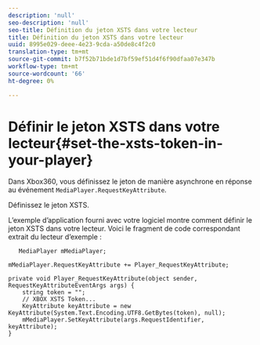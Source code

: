 ```yaml
---
description: 'null'
seo-description: 'null'
seo-title: Définition du jeton XSTS dans votre lecteur
title: Définition du jeton XSTS dans votre lecteur
uuid: 8995e029-deee-4e23-9cda-a50de8c4f2c0
translation-type: tm+mt
source-git-commit: b7f52b71bde1d7bf59ef51d4f6f90dfaa07e347b
workflow-type: tm+mt
source-wordcount: '66'
ht-degree: 0%

---
```



# Définir le jeton XSTS dans votre lecteur{#set-the-xsts-token-in-your-player}

Dans Xbox360, vous définissez le jeton de manière asynchrone en réponse au événement `MediaPlayer.RequestKeyAttribute`.

Définissez le jeton XSTS.

L’exemple d’application fourni avec votre logiciel montre comment définir le jeton XSTS dans votre lecteur. Voici le fragment de code correspondant extrait du lecteur d’exemple :

```
   MediaPlayer mMediaPlayer;  
 
mMediaPlayer.RequestKeyAttribute += Player_RequestKeyAttribute;  
 
private void Player_RequestKeyAttribute(object sender, RequestKeyAttributeEventArgs args) {  
    string token = "";  
    // XBOX XSTS Token...  
    KeyAttribute keyAttribute = new KeyAttribute(System.Text.Encoding.UTF8.GetBytes(token), null);  
    mMediaPlayer.SetKeyAttribute(args.RequestIdentifier, keyAttribute);  
} 
```

